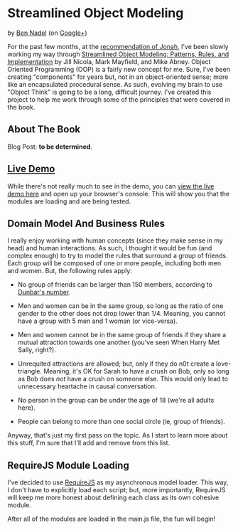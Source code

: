 
# Streamlined Object Modeling

by [Ben Nadel][1] (on [Google+][2])

For the past few months, at the [recommendation of Jonah][recommended], I've been slowly working my
way through [Streamlined Object Modeling: Patterns, Rules, and Implementation][book] by Jill Nicola, 
Mark Mayfield, and Mike Abney. Object Oriented Programming (OOP) is a fairly new concept for me. 
Sure, I've been creating "components" for years but, not in an object-oriented sense; more like an 
encapsulated procedural sense. As such, evolving my brain to use "Object Think" is going to be a
long, difficult journey. I've created this project to help me work through some of the principles
that were covered in the book.

## About The Book

Blog Post: __to be determined__.

## [Live Demo][demo]

While there's not really much to see in the demo, you can [view the live demo here][demo] and open
up your browser's console. This will show you that the modules are loading and are being tested.

## Domain Model And Business Rules

I really enjoy working with human concepts (since they make sense in my head) and human 
interactions. As such, I thought it would be fun (and complex enough) to try to model the rules 
that surround a group of friends. Each group will be composed of one or more people, including both
men and women. But, the following rules apply:

* No group of friends can be larger than 150 members, according to [Dunbar's number][dunbar].

* Men and women can be in the same group, so long as the ratio of one gender to the other does not
drop lower than 1/4. Meaning, you cannot have a group with 5 men and 1 woman (or vice-versa).

* Men and women cannot be in the same group of friends if they share a mutual attraction towards
one another (you've seen When Harry Met Sally, right?).

* Unrequited attractions are allowed; but, only if they do n0t create a love-triangle. Meaning, 
it's OK for Sarah to have a crush on Bob, only so long as Bob does _not_ have a crush on someone 
else. This would only lead to unnecessary heartache in causal conversation.

* No person in the group can be under the age of 18 (we're all adults here).

* People can belong to more than one social circle (ie, group of friends). 

Anyway, that's just my first pass on the topic. As I start to learn more about this stuff, I'm sure
that I'll add and remove from this list.

## RequireJS Module Loading

I've decided to use [RequireJS][requirejs] as my asynchronous model loader. This way, I don't have 
to explicitly load each script; but, more importantly, RequireJS will keep me more honest about 
defining each class as its own cohesive module.

After all of the modules are loaded in the main.js file, the fun will begin!


[1]: http://www.bennadel.com
[2]: https://plus.google.com/108976367067760160494?rel=author
[book]: http://amzn.to/19CdGIu
[dunbar]: en.wikipedia.org/wiki/Dunbar's_number
[recommended]: http://www.bennadel.com/blog/2470-What-If-All-User-Interface-UI-Data-Came-In-Reports-.htm#comments_42341
[requirejs]: http://requirejs.org/
[demo]: http://bennadel.github.io/Streamlined-Object-Modeling/app/